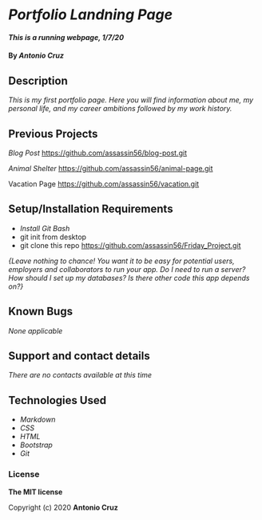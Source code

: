 # _Portfolio Landning Page_

#### _This is a running webpage, 1/7/20_

#### By _**Antonio Cruz**_

## Description

_This is my first portfolio page. Here you will find information about me, my personal life, and my career ambitions followed by my work history._

## Previous Projects

_Blog Post_
https://github.com/assassin56/blog-post.git

_Animal Shelter_
https://github.com/assassin56/animal-page.git

Vacation Page
https://github.com/assassin56/vacation.git
## Setup/Installation Requirements

* _Install Git Bash_
* git init from desktop
* git clone this repo https://github.com/assassin56/Friday_Project.git

_{Leave nothing to chance! You want it to be easy for potential users, employers and collaborators to run your app. Do I need to run a server? How should I set up my databases? Is there other code this app depends on?}_

## Known Bugs

_None applicable_

## Support and contact details

_There are no contacts available at this time_

## Technologies Used

* _Markdown_
* _CSS_
* _HTML_
* _Bootstrap_
* _Git_

### License

**The MIT license**

Copyright (c) 2020 **Antonio Cruz**